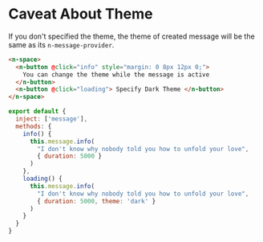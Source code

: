 # Caveat About Theme

If you don't specified the theme, the theme of created message will be the same as its `n-message-provider`.

```html
<n-space>
  <n-button @click="info" style="margin: 0 8px 12px 0;">
    You can change the theme while the message is active
  </n-button>
  <n-button @click="loading"> Specify Dark Theme </n-button>
</n-space>
```

```js
export default {
  inject: ['message'],
  methods: {
    info() {
      this.message.info(
        "I don't know why nobody told you how to unfold your love",
        { duration: 5000 }
      )
    },
    loading() {
      this.message.info(
        "I don't know why nobody told you how to unfold your love",
        { duration: 5000, theme: 'dark' }
      )
    }
  }
}
```
